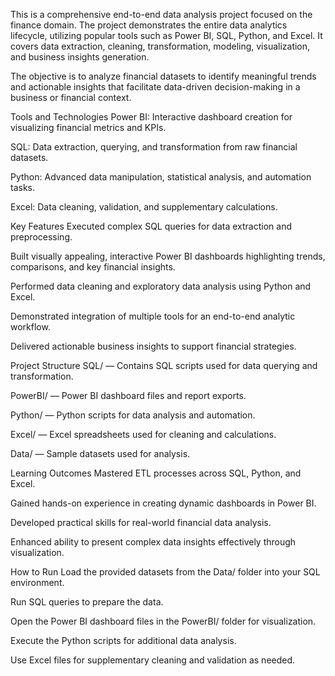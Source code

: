 This is a comprehensive end-to-end data analysis project focused on the finance domain. The project demonstrates the entire data analytics lifecycle, utilizing popular tools such as Power BI, SQL, Python, and Excel. It covers data extraction, cleaning, transformation, modeling, visualization, and business insights generation.

The objective is to analyze financial datasets to identify meaningful trends and actionable insights that facilitate data-driven decision-making in a business or financial context.

Tools and Technologies
Power BI: Interactive dashboard creation for visualizing financial metrics and KPIs.

SQL: Data extraction, querying, and transformation from raw financial datasets.

Python: Advanced data manipulation, statistical analysis, and automation tasks.

Excel: Data cleaning, validation, and supplementary calculations.

Key Features
Executed complex SQL queries for data extraction and preprocessing.

Built visually appealing, interactive Power BI dashboards highlighting trends, comparisons, and key financial insights.

Performed data cleaning and exploratory data analysis using Python and Excel.

Demonstrated integration of multiple tools for an end-to-end analytic workflow.

Delivered actionable business insights to support financial strategies.

Project Structure
SQL/ — Contains SQL scripts used for data querying and transformation.

PowerBI/ — Power BI dashboard files and report exports.

Python/ — Python scripts for data analysis and automation.

Excel/ — Excel spreadsheets used for cleaning and calculations.

Data/ — Sample datasets used for analysis.

Learning Outcomes
Mastered ETL processes across SQL, Python, and Excel.

Gained hands-on experience in creating dynamic dashboards in Power BI.

Developed practical skills for real-world financial data analysis.

Enhanced ability to present complex data insights effectively through visualization.

How to Run
Load the provided datasets from the Data/ folder into your SQL environment.

Run SQL queries to prepare the data.

Open the Power BI dashboard files in the PowerBI/ folder for visualization.

Execute the Python scripts for additional data analysis.

Use Excel files for supplementary cleaning and validation as needed.



